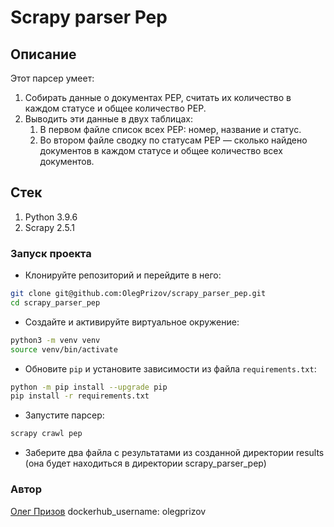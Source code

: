 # Scrapy parser Pep

## Описание
Этот парсер умеет:
1. Собирать данные о документах PEP, считать их количество в каждом статусе и 
общее количество PEP.
2. Выводить эти данные в двух таблицах:
    1. В первом файле список всех PEP: номер, название и статус.
    2. Во втором файле сводку по статусам PEP — сколько найдено документов в каждом статусе и общее количество всех документов.

## Стек
1. Python 3.9.6
2. Scrapy 2.5.1

### Запуск проекта

- Клонируйте репозиторий и перейдите в него:

```bash
git clone git@github.com:OlegPrizov/scrapy_parser_pep.git
cd scrapy_parser_pep
```

- Cоздайте и активируйте виртуальное окружение:

```bash
python3 -m venv venv
source venv/bin/activate
```

- Обновите `pip` и установите зависимости из файла `requirements.txt`:

```bash
python -m pip install --upgrade pip
pip install -r requirements.txt
```

- Запустите парсер:
```bash
scrapy crawl pep
```

- Заберите два файла с результатами из созданной директории 
results (она будет находиться в директории scrapy_parser_pep)

### Автор

[Олег Призов](https://github.com/OlegPrizov)
dockerhub_username: olegprizov

